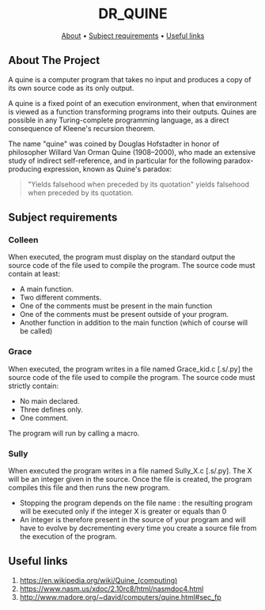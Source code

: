<div align="center">

# DR_QUINE

[About](#about-the-project) •
[Subject requirements](#subject-requirements) •
[Useful links](#useful-links)

</div>

## About The Project
A quine is a computer program that takes no input and produces a copy of its own source code as its only output.

A quine is a fixed point of an execution environment, when that environment is viewed as a function transforming programs into their outputs.
Quines are possible in any Turing-complete programming language, as a direct consequence of Kleene's recursion theorem. 

The name "quine" was coined by Douglas Hofstadter  in honor of philosopher Willard Van Orman Quine (1908–2000), who made an extensive study of indirect self-reference, and in particular for the following paradox-producing expression, known as Quine's paradox:

> "Yields falsehood when preceded by its quotation" yields falsehood when preceded by its quotation.

## Subject requirements

### Colleen
When executed, the program must display on the standard output the source code of the file used to compile the program.
The source code must contain at least:
- A main function.
- Two different comments.
- One of the comments must be present in the main function
- One of the comments must be present outside of your program.
- Another function in addition to the main function (which of course will be
called)

### Grace
When executed, the program writes in a file named Grace_kid.c [.s/.py]
the source code of the file used to compile the program.
The source code must strictly contain:
- No main declared.
- Three defines only.
- One comment. 

The program will run by calling a macro.

### Sully
When executed the program writes in a file named Sully_X.c [.s/.py]. The
X will be an integer given in the source. Once the file is created, the program
compiles this file and then runs the new program.

- Stopping the program depends on the file name : the resulting program will be
executed only if the integer X is greater or equals than 0
- An integer is therefore present in the source of your program and will have to
evolve by decrementing every time you create a source file from the execution of
the program.

## Useful links
1. https://en.wikipedia.org/wiki/Quine_(computing)
2. https://www.nasm.us/xdoc/2.10rc8/html/nasmdoc4.html
3. http://www.madore.org/~david/computers/quine.html#sec_fp